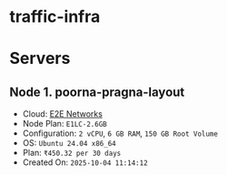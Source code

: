 # traffic-infra


<!-- WARNING: THIS FILE WAS AUTOGENERATED! DO NOT EDIT! -->

# Servers

## Node 1. poorna-pragna-layout

- Cloud: [E2E Networks](https://www.e2enetworks.com/)
- Node Plan: `E1LC-2.6GB`
- Configuration: `2 vCPU`, `6 GB RAM`, `150 GB Root Volume`
- OS: `Ubuntu 24.04 x86_64`
- Plan: `₹450.32 per 30 days`
- Created On: `2025-10-04 11:14:12`
